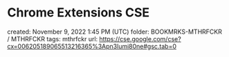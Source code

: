 # Chrome Extensions CSE

created: November 9, 2022 1:45 PM (UTC)
folder: BOOKMRKS-MTHRFCKR / MTHRFCKR
tags: mthrfckr
url: https://cse.google.com/cse?cx=006205189065513216365%3Apn3lumi80ne#gsc.tab=0